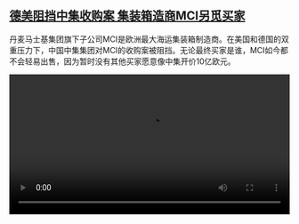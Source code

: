<!--1676733425000-->
[德美阻挡中集收购案 集装箱造商MCI另觅买家](https://www.dw.com/zh/%E5%BE%B7%E7%BE%8E%E9%98%BB%E6%8C%A1%E4%B8%AD%E9%9B%86%E6%94%B6%E8%B4%AD%E6%A1%88%20%E9%9B%86%E8%A3%85%E7%AE%B1%E9%80%A0%E5%95%86MCI%E5%8F%A6%E8%A7%85%E4%B9%B0%E5%AE%B6/a-64725022)
------

<p>丹麦马士基集团旗下子公司MCI是欧洲最大海运集装箱制造商。在美国和德国的双重压力下，中国中集集团对MCI的收购案被阻挡。无论最终买家是谁，MCI如今都不会轻易出售，因为暂时没有其他买家愿意像中集开价10亿欧元。</small></p><video src="https://tvdownloaddw-a.akamaihd.net/dwtv_video/flv/vdt_zh/2023/bchi230216_001_mcichina_01r_AVC_1280x720.mp4" controls style="width:100%"></video>
